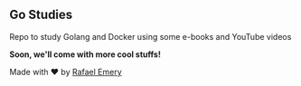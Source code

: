 ## Go Studies

Repo to study Golang and Docker using some e-books and YouTube videos

**Soon, we'll come with more cool stuffs!**

Made with :heart: by [Rafael Emery](https://rafaelemery.github.io)